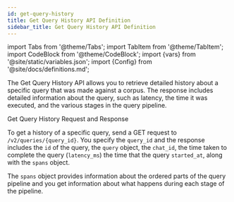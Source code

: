 ```yaml
---
id: get-query-history
title: Get Query History API Definition
sidebar_title: Get Query History API Definition
---
```


import Tabs from '@theme/Tabs';
import TabItem from '@theme/TabItem';
import CodeBlock from '@theme/CodeBlock';
import {vars} from '@site/static/variables.json';
import {Config} from '@site/docs/definitions.md';

The Get Query History API allows you to retrieve detailed history about a 
specific query that was made against a corpus. The response includes detailed 
information about the query, such as latency, the time it was executed, and 
the various stages in the query pipeline.

Get Query History Request and Response

To get a history of a specific query, send a GET request to 
`/v2/queries/{query_id}`. You specify the `query_id` and the response includes 
the `id` of the query, the `query` object, the `chat_id`, the time taken to 
complete the query (`latency_ms`) the time that the query `started_at`, along 
with the `spans` object.

The `spans` object provides information about the ordered parts of the query 
pipeline and you get information about what happens during each stage of the 
pipeline.



